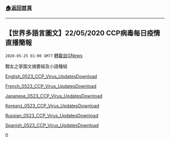 ###  [:house:返回首頁](https://github.com/ourhimalayas/txt)
---

## 【世界多語言圖文】22/05/2020 CCP病毒每日疫情直播簡報
`2020-05-25 01:00 GM77` [轉載自GNews](https://gnews.org/zh-hant/212023/)

戰友之家圖文摘要組及小語種組

[English\_0523\_CCP\_Virus\_Updates](https://s3.amazonaws.com/gnews-media-offload/wp-content/uploads/2020/05/25004140/English_0523_CCP_Virus_Updates.pdf)[Download](https://s3.amazonaws.com/gnews-media-offload/wp-content/uploads/2020/05/25004140/English_0523_CCP_Virus_Updates.pdf)

[French\_0523\_CCP\_Virus\_Updates](https://s3.amazonaws.com/gnews-media-offload/wp-content/uploads/2020/05/25004209/French_0523_CCP_Virus_Updates.pdf)[Download](https://s3.amazonaws.com/gnews-media-offload/wp-content/uploads/2020/05/25004209/French_0523_CCP_Virus_Updates.pdf)

[Japanese\_0523\_CCP\_Virus\_Updates](https://s3.amazonaws.com/gnews-media-offload/wp-content/uploads/2020/05/25004247/Japanese_0523_CCP_Virus_Updates.pdf)[Download](https://s3.amazonaws.com/gnews-media-offload/wp-content/uploads/2020/05/25004247/Japanese_0523_CCP_Virus_Updates.pdf)

[Koreanz\_0523\_CCP\_Virus\_Updates](https://s3.amazonaws.com/gnews-media-offload/wp-content/uploads/2020/05/25004325/Korean0523_CCP_Virus_Updates.pdf)[Download](https://s3.amazonaws.com/gnews-media-offload/wp-content/uploads/2020/05/25004325/Korean0523_CCP_Virus_Updates.pdf)

[Russian\_0523\_CCP\_Virus\_Updates](https://s3.amazonaws.com/gnews-media-offload/wp-content/uploads/2020/05/25004352/Russian_0523_CCP_Virus_Updates.pdf)[Download](https://s3.amazonaws.com/gnews-media-offload/wp-content/uploads/2020/05/25004352/Russian_0523_CCP_Virus_Updates.pdf)

[Spanish\_0523\_CCP\_Virus\_Updates](https://s3.amazonaws.com/gnews-media-offload/wp-content/uploads/2020/05/25004512/Spanish0523_CCP_Virus_Updates.pdf)[Download](https://s3.amazonaws.com/gnews-media-offload/wp-content/uploads/2020/05/25004512/Spanish0523_CCP_Virus_Updates.pdf)



0
